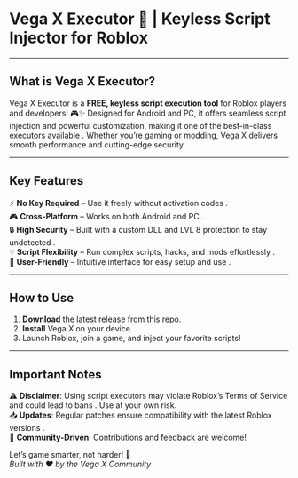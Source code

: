 # Vega X Executor 🚀 | Keyless Script Injector for Roblox  

---

## **What is Vega X Executor?**  
Vega X Executor is a **FREE, keyless script execution tool** for Roblox players and developers! 🎮✨ Designed for Android and PC, it offers seamless script injection and powerful customization, making it one of the best-in-class executors available . Whether you’re gaming or modding, Vega X delivers smooth performance and cutting-edge security.  

---

## **Key Features**  
⚡ **No Key Required** – Use it freely without activation codes .  
🎮 **Cross-Platform** – Works on both Android and PC .  
🔒 **High Security** – Built with a custom DLL and LVL 8 protection to stay undetected .  
💡 **Script Flexibility** – Run complex scripts, hacks, and mods effortlessly .  
🌟 **User-Friendly** – Intuitive interface for easy setup and use .  

---

## **How to Use**  
1. **Download** the latest release from this repo.  
2. **Install** Vega X on your device.  
3. Launch Roblox, join a game, and inject your favorite scripts!  

---

## **Important Notes**  
⚠️ **Disclaimer**: Using script executors may violate Roblox’s Terms of Service and could lead to bans . Use at your own risk.  
📥 **Updates**: Regular patches ensure compatibility with the latest Roblox versions .  
📢 **Community-Driven**: Contributions and feedback are welcome!  

Let’s game smarter, not harder! 🌟  
*Built with ❤️ by the Vega X Community*
